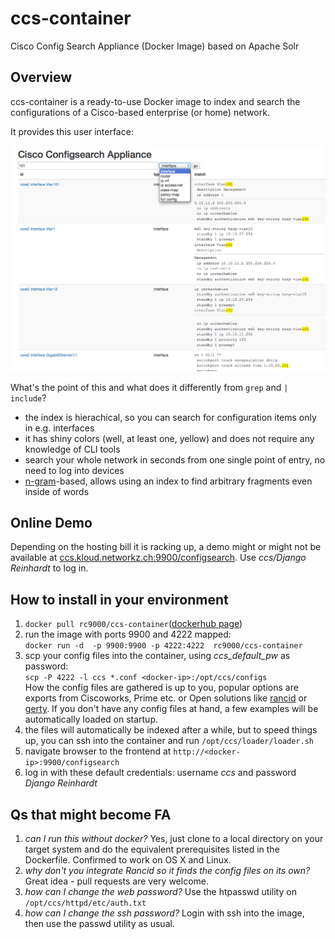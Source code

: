 # ccs-container
Cisco Config Search Appliance (Docker Image) based on Apache Solr

## Overview
ccs-container is a ready-to-use Docker image to index and search the configurations of a Cisco-based enterprise (or home) network. 

It provides this user interface:

![Screenshot](https://raw.githubusercontent.com/rc9000/ccs-container/master/doc/img/screenshot.png "Screenshot")

What's the point of this and what does it differently from `grep` and `| include`? 

 * the index is hierachical, so you can search for configuration items only in e.g. interfaces 
 * it has shiny colors (well, at least one, yellow) and does not require any knowledge of CLI tools
 * search your whole network in seconds from one single point of entry, no need to log into devices
 * [n-gram](https://en.wikipedia.org/wiki/N-gram)-based, allows using an index to find arbitrary fragments even inside of words 

## Online Demo

Depending on the hosting bill it is racking up, a demo might or might not be available at [ccs.kloud.networkz.ch:9900/configsearch](http://ccs.kloud.networkz.ch:9900/configsearch). Use *ccs/Django Reinhardt* to log in.

## How to install in your environment

 1. `docker pull rc9000/ccs-container`([dockerhub page](https://registry.hub.docker.com/u/rc9000/ccs-container/))<br>
 2. run the image with ports 9900 and 4222 mapped:<br> `docker run -d  -p 9900:9900 -p 4222:4222  rc9000/ccs-container`<br>
 3. scp your config files into the container, using *ccs_default_pw* as password:<br> `scp -P 4222 -l ccs *.conf <docker-ip>:/opt/ccs/configs`<br>How the config files are gathered is up to you, popular options are exports from Ciscoworks, Prime etc. or Open solutions like [rancid](http://www.shrubbery.net/rancid/) or [gerty](https://github.com/ssinyagin/gerty). If you don't have any config files at hand, a few examples will be automatically loaded on startup.<br>
 4. the files will automatically be indexed after a while, but to speed things up, you can ssh into the container and run `/opt/ccs/loader/loader.sh`<br>
 5. navigate browser to the frontend at `http://<docker-ip>:9900/configsearch`
 6. log in with these default credentials: username *ccs* and password *Django Reinhardt*
 

## Qs that might become FA

 1. *can I run this without docker?* Yes, just clone to a local directory on your target system and do the equivalent prerequisites listed in the Dockerfile. Confirmed to work on OS X and Linux.
 2. *why don't you integrate Rancid so it finds the config files on its own?* Great idea - pull requests are very welcome.
 3. *how can I change the web password?* Use the htpasswd utility on `/opt/ccs/httpd/etc/auth.txt`
 4. *how can I change the ssh password?* Login with ssh into the image, then use the passwd utility as usual.


 
